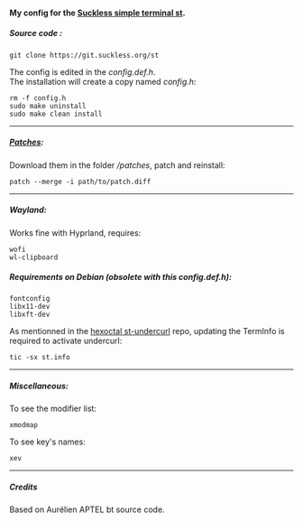 #### My config for the [Suckless simple terminal st](https://st.suckless.org).

##### Source code :

    git clone https://git.suckless.org/st

The config is edited in the _config.def.h_.  
The installation will create a copy named _config.h_:

`rm -f config.h`  
`sudo make uninstall`  
`sudo make clean install`

---

##### [Patches](https://st.suckless.org/patches/):

Download them in the folder _/patches_, patch and reinstall:

    patch --merge -i path/to/patch.diff

---

##### Wayland:

Works fine with Hyprland, requires:

    wofi
    wl-clipboard

##### Requirements on Debian (obsolete with this config.def.h):

    fontconfig
    libx11-dev
    libxft-dev

As mentionned in the [hexoctal st-undercurl](https://github.com/hexoctal/st-undercurl) repo,
updating the TermInfo is required to activate undercurl:

    tic -sx st.info

---

##### Miscellaneous:

To see the modifier list:

    xmodmap

To see key's names:

    xev

---

##### Credits

Based on Aurélien APTEL <aurelien dot aptel at gmail dot com> bt source code.
